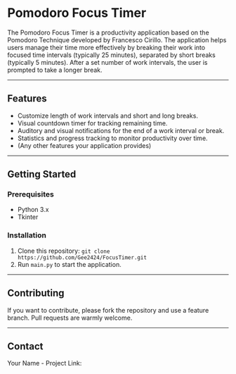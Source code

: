 # Pomodoro Focus Timer

The Pomodoro Focus Timer is a productivity application based on the Pomodoro Technique developed by Francesco Cirillo. The application helps users manage their time more effectively by breaking their work into focused time intervals (typically 25 minutes), separated by short breaks (typically 5 minutes). After a set number of work intervals, the user is prompted to take a longer break.
***
## Features

- Customize length of work intervals and short and long breaks.
- Visual countdown timer for tracking remaining time.
- Auditory and visual notifications for the end of a work interval or break.
- Statistics and progress tracking to monitor productivity over time.
- (Any other features your application provides)
***
## Getting Started

### Prerequisites

- Python 3.x
- Tkinter

### Installation

1. Clone this repository: `git clone https://github.com/Gee2424/FocusTimer.git`
2. Run `main.py` to start the application.

***

## Contributing

If you want to contribute, please fork the repository and use a feature branch. Pull requests are warmly welcome.
***

## Contact

Your Name - 
Project Link: 
